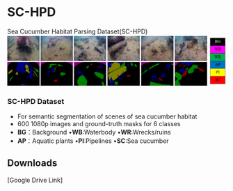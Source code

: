 # SC-HPD
  Sea Cucumber Habitat Parsing Dataset(SC-HPD)  
  ![SC-HPD](./figs/SC-HPD.png)
  ### SC-HPD Dataset
- For semantic segmentation of scenes of sea cucumber habitat
- 600 1080p images and ground-truth masks for 6 classes
- **BG**：Background       •**WB**:Waterbody   •**WR**:Wrecks/ruins
- **AP**：Aquatic plants   •**PI**:Pipelines   •**SC**:Sea cucumber
## Downloads
[Google Drive Link]
